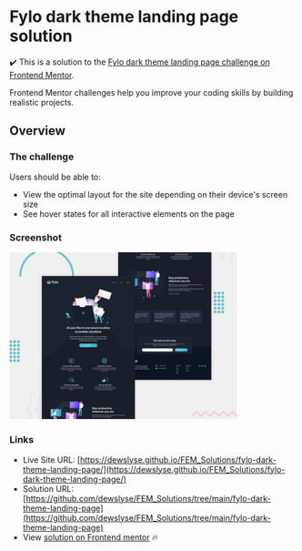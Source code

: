 # Fylo dark theme landing page solution


:heavy_check_mark: This is a solution to the [Fylo dark theme landing page challenge on Frontend Mentor](https://www.frontendmentor.io/challenges/fylo-dark-theme-landing-page-5ca5f2d21e82137ec91a50fd). 

Frontend Mentor challenges help you improve your coding skills by building realistic projects. 

## Overview

### The challenge

Users should be able to:

- View the optimal layout for the site depending on their device's screen size
- See hover states for all interactive elements on the page

### Screenshot

<img src="./design/desktop-preview.jpg" alt="screenshot" width="400"/>
  
### Links

- Live Site URL: [https://dewslyse.github.io/FEM_Solutions/fylo-dark-theme-landing-page/](https://dewslyse.github.io/FEM_Solutions/fylo-dark-theme-landing-page/)
- Solution URL: [https://github.com/dewslyse/FEM_Solutions/tree/main/fylo-dark-theme-landing-page](https://github.com/dewslyse/FEM_Solutions/tree/main/fylo-dark-theme-landing-page)
- View [solution on Frontend mentor](https://www.frontendmentor.io/solutions/fylo-dark-theme-landing-page-kK0nbXTzH) :fire:
